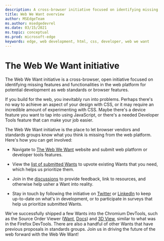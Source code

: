 ```yaml
---
description: A cross-browser initiative focused on identifying missing features and functionalities in the web platform for potential development as web standards or browser features.
title: Web We Want overview
author: MSEdgeTeam
ms.author: msedgedevrel
ms.date: 03/15/2021
ms.topic: conceptual
ms.prod: microsoft-edge
keywords: edge, web development, html, css, developer, web we want
---
```

# The Web We Want initiative

The Web We Want initiative is a cross-browser, open initiative focused on identifying missing features and functionalities in the web platform for potential development as web standards or browser features.

If you build for the web, you inevitably run into problems. Perhaps there's no way to achieve an aspect of your design with CSS, or it may require an incredible amount of experimenting with CSS. Maybe there's a device feature you want to tap into using JavaScript, or there's a needed Developer Tools feature that can make your job easier.

The Web We Want initiative is the place to let browser vendors and standards groups know what you think is missing from the web platform. Here's how you can get involved:

*   Navigate to [The Web We Want][WebWeWant] website and submit web platform or developer tools features.

*   View the [list of submitted Wants][WebWeWantWants] to upvote existing Wants that you need, which helps us prioritize them.

*   Join in the [discussions][GithubWebWeWantDiscussions] to provide feedback, link to resources, and otherwise help usher a Want into reality.

*   Stay in touch by following the initiative on [Twitter][TwitterWebWeWant] or [LinkedIn][LinkedInWebWeWant] to keep up-to-date on what's in development, or to participate in surveys that help us prioritize submitted Wants.

We've successfully shipped a few Wants into the Chromium DevTools, such as the Source Order Viewer \([Want][WebWeWantWants64], [Docs][DevtoolsExperimentalFeaturesIndexSourceOrderViewer]\) and [3D View][Devtools3DViewIndex], similar to what was in the Firefox DevTools. There are also a handful of other Wants that have previous proposals in standards groups. Join us in driving the future of the web forward with the Web We Want!

<!-- links -->

[Devtools3DViewIndex]: ../devtools-guide-chromium/3d-view/index.md "3D View | Microsoft Docs"

[DevtoolsExperimentalFeaturesIndexSourceOrderViewer]: ../devtools-guide-chromium/experimental-features/index.md#source-order-viewer "Source Order Viewer - Experimental features | Microsoft Docs"

[WebWeWant]: https://webwewant.fyi "The Web We Want"

[WebWeWantWants]: https://webwewant.fyi/wants "What We Want | The Web We Want"

[GithubWebWeWantDiscussions]: https://github.com/WebWeWant/webwewant.fyi/discussions "Let's discuss the web we want | GitHub"

[TwitterWebWeWant]: https://twitter.com/webwewantfyi "The Web We Want | Twitter"

[LinkedInWebWeWant]: https://www.linkedin.com/company/the-web-we-want "The Web We Want | LinkedIn"

[WebWeWantWants64]: https://webwewant.fyi/wants/64 "I want a source order viewer for rearranged content - What We Want | The Web We Want"
